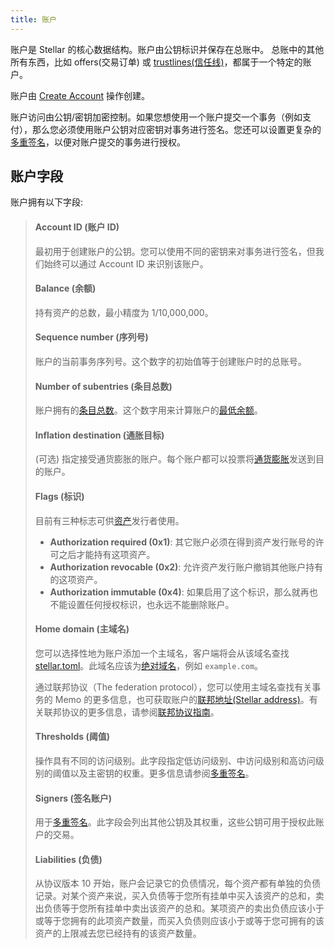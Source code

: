 ```yaml
---
title: 账户
---
```


账户是 Stellar 的核心数据结构。账户由公钥标识并保存在总账中。 总账中的其他所有东西，比如 offers(交易订单) 或 [trustlines(信任线)](./assets.md#trustlines)，都属于一个特定的账户。

账户由 [Create Account](./list-of-operations.md#create-account) 操作创建。

账户访问由公钥/密钥加密控制。如果您想使用一个账户提交一个事务（例如支付），那么您必须使用账户公钥对应密钥对事务进行签名。您还可以设置更复杂的[多重签名](./multi-sig.md)，以便对账户提交的事务进行授权。


## 账户字段

账户拥有以下字段:

> #### Account ID (账户 ID)
> 最初用于创建账户的公钥。您可以使用不同的密钥来对事务进行签名，但我们始终可以通过 Account ID 来识别该账户。
>
> #### Balance (余额)
> 持有资产的总数，最小精度为 1/10,000,000。
>
> #### Sequence number (序列号)
> 账户的当前事务序列号。这个数字的初始值等于创建账户时的总账号。
>
> #### Number of subentries (条目总数)
> 账户拥有的[条目总数](./ledger.md#ledger-entries)。这个数字用来计算账户的[最低余额](./fees.md#minimum-account-balance)。
>
> #### Inflation destination (通胀目标)
> (可选) 指定接受通货膨胀的账户。每个账户都可以投票将[通货膨胀](./inflation.md)发送到目的账户。
>
> #### Flags (标识)
> 目前有三种标志可供[资产](./assets.md)发行者使用。
>
>   - **Authorization required (0x1)**: 其它账户必须在得到资产发行账号的许可之后才能持有这项资产。
>   - **Authorization revocable (0x2)**: 允许资产发行账户撤销其他账户持有的这项资产。
>   - **Authorization immutable (0x4)**: 如果启用了这个标识，那么就再也不能设置任何授权标识，也永远不能删除账户。
>
> #### Home domain (主域名)
> 您可以选择性地为账户添加一个主域名，客户端将会从该域名查找 [stellar.toml](./stellar-toml.md)。此域名应该为[绝对域名](https://en.wikipedia.org/wiki/Fully_qualified_domain_name)，例如 `example.com`。
>
> 通过联邦协议（The federation protocol），您可以使用主域名查找有关事务的 Memo 的更多信息，也可获取账户的[联邦地址(Stellar address)](https://www.stellar.org/developers/learn/concepts/federation.html#stellar-addresses)。有关联邦协议的更多信息，请参阅[联邦协议指南](./federation.md)。
>
> #### Thresholds (阈值)
> 操作具有不同的访问级别。此字段指定低访问级别、中访问级别和高访问级别的阈值以及主密钥的权重。更多信息请参阅[多重签名](./multi-sig.md)。
>
> #### Signers (签名账户)
> 用于[多重签名](./multi-sig.md)。此字段会列出其他公钥及其权重，这些公钥可用于授权此账户的交易。
>
> #### Liabilities (负债)
> 从协议版本 10 开始，账户会记录它的负债情况，每个资产都有单独的负债记录。对某个资产来说，买入负债等于您所有挂单中买入该资产的总和，卖出负债等于您所有挂单中卖出该资产的总和。某项资产的卖出负债应该小于或等于您拥有的此项资产数量，而买入负债则应该小于或等于您可拥有的该资产的上限减去您已经持有的该资产数量。